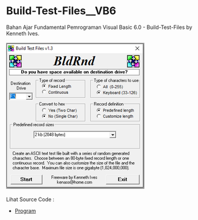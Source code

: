 # Build-Test-Files__VB6
Bahan Ajar Fundamental Pemrograman Visual Basic 6.0 - Build-Test-Files by Kenneth Ives.<br><br>
<img src="https://github.com/RizkyKhapidsyah/Build-Test-Files__VB6/blob/main/result/Capture.PNG"><br><br>
Lihat Source Code : <br>
- <a href="https://github.com/RizkyKhapidsyah/Build-Test-Files__VB6/blob/main/BldRnd.frm">Program</a>
